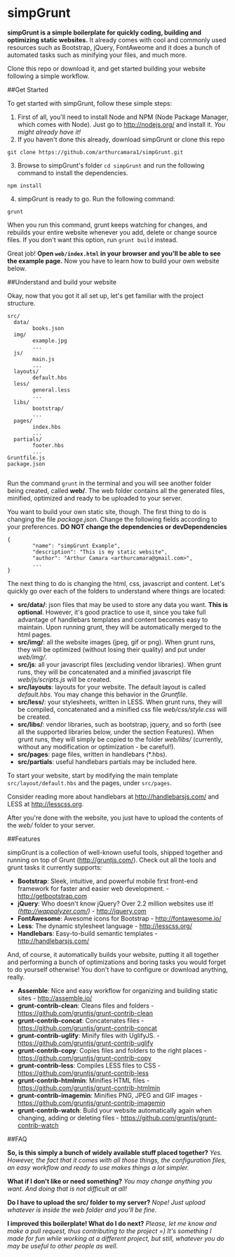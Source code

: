 simpGrunt
=========

**simpGrunt is a simple boilerplate for quickly coding, building and optimizing static websites.**
It already comes with cool and commonly used resources such as Bootstrap, jQuery, FontAweome and it does a bunch of automated tasks such as minifying your files, and much more.

Clone this repo or download it, and get started building your website following a simple workflow.

##Get Started

To get started with simpGrunt, follow these simple steps:

1. First of all, you'll need to install Node and NPM (Node Package Manager, which comes with Node). Just go to http://nodejs.org/ and install it. *You might already have it!*
2. If you haven't done this already, download simpGrunt or clone this repo
```
git clone https://github.com/arthurcamara1/simpGrunt.git
```
3. Browse to simpGrunt's folder ```cd simpGrunt``` and run the following command to install the dependencies.
```
npm install
```
4. simpGrunt is ready to go. Run the following command:
```
grunt
```

When you run this command, grunt keeps watching for changes, and rebuilds your entire website whenever you add, delete or change source files. If you don't want this option, run ```grunt build``` instead.

Great job! **Open ```web/index.html``` in your browser and you'll be able to see the example page.** Now you have to learn how to build your own website below.

##Understand and build your website

Okay, now that you got it all set up, let's get familiar with the project structure.

```
src/
  data/
        books.json
  img/
        example.jpg
        ...
  js/
        main.js
        ...
  layouts/
        default.hbs
  less/
        general.less
        ...
  libs/
        bootstrap/
        ...
  pages/
        index.hbs
        ...
  partials/
        footer.hbs
        ...
Gruntfile.js
package.json
    
```

Run the command ```grunt``` in the terminal and you will see another folder being created, called **web/**. The web folder contains all the generated files, minified, optimized and ready to be uploaded to your server.

You want to build your own static site, though. The first thing to do is changing the file *package.json*. Change the following fields according to your preferences. **DO NOT change the dependencies or devDependencies**
```
{
        "name": "simpGrunt Example",
        "description": "This is my static website",
        "author": "Arthur Camara <arthurcamara@gmail.com>",
        ...
}
```

The next thing to do is changing the html, css, javascript and content. Let's quickly go over each of the folders to understand where things are located:

- **src/data/**: json files that may be used to store any data you want. **This is optional**. However, it's good practice to use it, since you take full advantage of handlebars templates and content becomes easy to maintain. Upon running grunt, they will be automatically merged to the html pages.
- **src/img/**: all the website images (jpeg, gif or png). When grunt runs, they will be optimized (without losing their quality) and put under *web/img/*.
- **src/js**: all your javascript files (excluding vendor libraries). When grunt runs, they will be concatenated and a minified javascript file *web/js/scripts.js* will be created.
- **src/layouts**: layouts for your website. The default layout is called *default.hbs*. You may change this behavior in the *Gruntfile*.
- **src/less/**: your stylesheets, written in LESS. When grunt runs, they will be compiled, concatenated and a minified css file *web/css/style.css* will be created.
- **src/libs/**: vendor libraries, such as bootstrap, jquery, and so forth (see all the supported libraries below, under the section Features). When grunt runs, they will simply be copied to the folder *web/libs/* (currently, without any modification or optimization - be careful!).
- **src/pages**: page files, written in handlebars (*.hbs).
- **src/partials**: useful handlebars partials may be included here.

To start your website, start by modifying the main template ```src/layout/default.hbs``` and the pages, under ```src/pages```.

Consider reading more about handlebars at http://handlebarsjs.com/ and LESS at http://lesscss.org.

After you're done with the website, you just have to upload the contents of the *web/* folder to your server.

##Features

simpGrunt is a collection of well-known useful tools, shipped together and running on top of Grunt (http://gruntjs.com/). Check out all the tools and grunt tasks it currently supports:

- **Bootstrap**: Sleek, intuitive, and powerful mobile first front-end framework for faster and easier web development. - http://getbootstrap.com
- **jQuery**: Who doesn't know jQuery? Over 2.2 million websites use it! *(http://wappalyzer.com/)* - http://jquery.com
- **FontAwesome**: Awesome icons for Bootstrap - http://fontawesome.io/
- **Less**: The dynamic stylesheet language - http://lesscss.org/
- **Handlebars**: Easy-to-build semantic templates - http://handlebarsjs.com/

And, of course, it automatically builds your website, putting it all together and performing a bunch of optimizations and boring tasks you would forget to do yourself otherwise! You don't have to configure or download anything, really.
- **Assemble**: Nice and easy workflow for organizing and building static sites - http://assemble.io/
- **grunt-contrib-clean**: Cleans files and folders - https://github.com/gruntjs/grunt-contrib-clean
- **grunt-contrib-concat**: Concatenates files - https://github.com/gruntjs/grunt-contrib-concat
- **grunt-contrib-uglify**: Minify files with UglifyJS. - https://github.com/gruntjs/grunt-contrib-uglify
- **grunt-contrib-copy**: Copies files and folders to the right places - https://github.com/gruntjs/grunt-contrib-copy
- **grunt-contrib-less**: Compiles LESS files to CSS - https://github.com/gruntjs/grunt-contrib-less
- **grunt-contrib-htmlmin**: Minifies HTML files - https://github.com/gruntjs/grunt-contrib-htmlmin
- **grunt-contrib-imagemin**: Minifies PNG, JPEG and GIF images - https://github.com/gruntjs/grunt-contrib-imagemin
- **grunt-contrib-watch**: Build your website automatically again when changing, adding or deleting files - https://github.com/gruntjs/grunt-contrib-watch

##FAQ

**So, is this simply a bunch of widely available stuff placed together?**
*Yes. However, the fact that it comes with all those things, the configuration files, an easy workflow and ready to use makes things a lot simpler.*

**What if I don't like or need something?**
*You may change anything you want. And doing that is not difficult at all!*

**Do I have to upload the src/ folder to my server?**
*Nope! Just upload whatever is inside the web folder and you'll be fine.*

**I improved this boilerplate! What do I do next?**
*Please, let me know and make a pull request, thus contributing to the project =) It's something I made for fun while working at a different project, but still, whatever you do may be useful to other people as well.*
